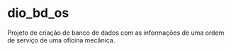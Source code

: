 # dio_bd_os
Projeto de criação de banco de dados com as informações de uma ordem de serviço de uma oficina mecânica.
